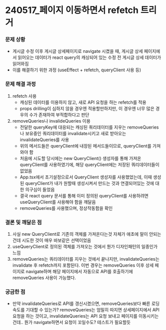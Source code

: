 # 240517\_페이지 이동하면서 refetch 트리거

### 문제 상황

- 게시글 수정 이후 게시글 상세페이지로 navigate 시켰을 때, 게시글 상세 페이지에서 읽어오는 데이터가 react query의 캐싱되어 있는 수정 전 게시글 상세 데이터가 읽어와짐
- 이를 해결하기 위한 과정 (useEffect + refetch, queryClient 사용 등)

### 문제 해결 과정

1. refetch 사용
   - 캐싱된 데이터를 이용하지 않고, 새로 API 요청을 하는 refetch를 적용
   - props drilling이 심하지 않을 경우엔 적용할만하지만, 이 경우엔 너무 많은 경우의 수가 존재하여 부적합하다고 판단
2. removeQueries나 invalideQueries 이용
   - 전달한 queryKey에 대응되는 캐싱된 쿼리데이터를 지우는 removeQueries나 보유중인 쿼리데이터를 invalidate시키고 새로 받아오는 invalidateQueries를 사용
   - 위의 메서드들은 queryClient에 내장된 메서드들이므로, queryClient를 가져와야 함
   - 처음에 시도할 당시에는 new QueryClient() 생성자를 통해 가져온 queryClient를 사용하였기에, 해당 queryClient에는 저장된 쿼리데이터들이 없었음
   - App.tsx에서 초기설정으로서 QueryClient 생성자를 사용했었는데, 이때 생성된 queryClient가 내가 원할때 생성시켜서 만드는 것과 연결되어있는 것에 대한 의구심이 들었음
   - 결국 react query 문서를 통해 이미 정의된 queryClient를 사용하려면 useQueryClient를 사용해야 함을 깨달음
   - removeQueries를 사용했으며, 정상작동함을 확인

### 결론 및 깨달은 점

1. 사실 new QueryClient로 기존의 객체를 가져온다는것 자체가 애초에 말이 안되는건데 시도한 것이 매우 바보같은 선택이었음
2. useQueryClient로 정의된 객체를 가져오는 것에서 뭔가 디자인패턴의 일종인가 느낌
3. removeQueries는 쿼리데이터를 지우는 것에서 끝나지만, invalidateQueries는 invalidate 후 refetch까지 포함된다. 이번 경우는 removeQueries 이후 상세 페이지로 navigate하며 해당 페이지에서 자동으로 API를 호출하기에 removeQueries 사용이 가능했다.

### 궁금한 점

- 만약 invalidateQueries로 API를 갱신시켰으면, removeQueries보다 빠른 로딩 속도를 기대할 수 있는가? removeQueries는 엄밀히 따지면 상세페이지에서 API 요청을 하는 것이고, invalidateQueries는 API 요청 보내고 페이지를 이동시키는건데.. 뭔가 navigate하면서 요청이 꼬일수도? 테스트가 필요할듯
